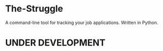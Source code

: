 # The-Struggle
A command-line tool for tracking your job applications. Written in Python.

# UNDER DEVELOPMENT
